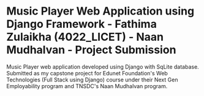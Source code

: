 # Music Player Web Application using Django Framework - Fathima Zulaikha (4022_LICET) - Naan Mudhalvan - Project Submission
Music Player web application developed using Django with SqLite database. Submitted as my capstone project for Edunet Foundation's Web Technologies (Full Stack using Django) course under their Next Gen Employability program and TNSDC's Naan Mudhalvan program.
